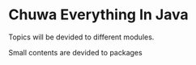 # Chuwa Everything In Java

Topics will be devided to different modules.

Small contents are devided to packages